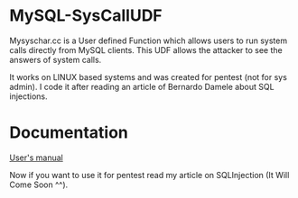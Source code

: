 # MySQL-SysCallUDF
Mysyschar.cc is a User defined Function which allows users to run system calls directly from MySQL clients. This UDF allows the attacker to see the answers of system calls. 
 
It works on LINUX based systems and was created for pentest (not for sys admin). 
I code it after reading an article of Bernardo Damele about SQL injections. 

# Documentation
[User's manual](https://github.com/AcousGit/MySQL-SysCallUDF/wiki "User's Manual")

Now if you want to use it for pentest read my article on SQLInjection (It Will Come Soon ^^). 
 
